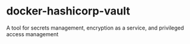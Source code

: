 # docker-hashicorp-vault
A tool for secrets management, encryption as a service, and privileged access management
